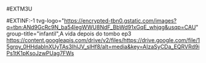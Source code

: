 #EXTM3U

#EXTINF:-1 tvg-logo="https://encrypted-tbn0.gstatic.com/images?q=tbn:ANd9GcRc9N_ba54legWWU8NdF_BbWd91xGqE_whjqg&usqp=CAU" group-title="infantil",A vida depois do tombo ep3 
https://content.googleapis.com/drive/v2/files/https://drive.google.com/file/15grpy_0HHdablnXUyTAs3IhlJV_slHf8/alt=media&key=AIzaSyCDa_EQRVRd9iPs1tK1pKsoJzwPUag7FWs

